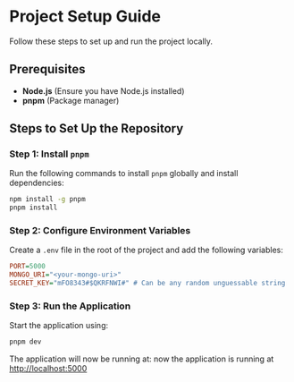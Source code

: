 # Project Setup Guide

Follow these steps to set up and run the project locally.

## Prerequisites

- **Node.js** (Ensure you have Node.js installed)
- **pnpm** (Package manager)

## Steps to Set Up the Repository

### Step 1: Install `pnpm`

Run the following commands to install `pnpm` globally and install dependencies:

```sh
npm install -g pnpm
pnpm install
```

### Step 2: Configure Environment Variables

Create a `.env` file in the root of the project and add the following variables:

```ini
PORT=5000
MONGO_URI="<your-mongo-uri>"
SECRET_KEY="mFO8343#$QKRFNWI#" # Can be any random unguessable string
```

### Step 3: Run the Application

Start the application using:

```sh
pnpm dev
```

The application will now be running at: 
now the application is running at [http://localhost:5000](http://localhost:5000)